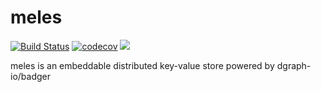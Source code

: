 # meles

[![Build Status](https://travis-ci.com/elliotcourant/meles.svg?branch=master)](https://travis-ci.com/elliotcourant/meles)
[![codecov](https://codecov.io/gh/elliotcourant/meles/branch/master/graph/badge.svg)](https://codecov.io/gh/elliotcourant/meles)
[![](https://godoc.org/github.com/elliotcourant/meles?status.svg)](http://godoc.org/github.com/elliotcourant/meles)

meles is an embeddable distributed key-value store powered by dgraph-io/badger
